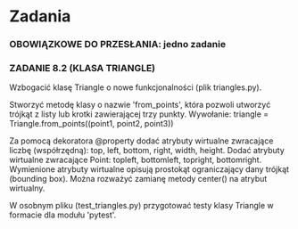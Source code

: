 # Zadania
### OBOWIĄZKOWE DO PRZESŁANIA: jedno zadanie

### ZADANIE 8.2 (KLASA TRIANGLE)
Wzbogacić klasę Triangle o nowe funkcjonalności (plik triangles.py).

Stworzyć metodę klasy o nazwie 'from_points', która pozwoli utworzyć trójkąt z listy lub krotki zawierającej trzy punkty. Wywołanie:
triangle = Triangle.from_points((point1, point2, point3))

Za pomocą dekoratora @property dodać atrybuty wirtualne zwracające liczbę (współrzędną): top, left, bottom, right, width, height. Dodać atrybuty wirtualne zwracające Point: topleft, bottomleft, topright, bottomright. Wymienione atrybuty wirtualne opisują prostokąt ograniczający dany trójkąt (bounding box). Można rozważyć zamianę metody center() na atrybut wirtualny.

W osobnym pliku (test_triangles.py) przygotować testy klasy Triangle w formacie dla modułu 'pytest'.